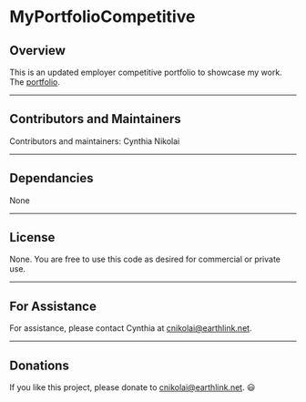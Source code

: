 # MyPortfolioCompetitive

## Overview

This is an updated employer competitive portfolio to showcase my work. The [portfolio](https://cnikolai.github.io/MyPortfolioCompetitive). 

- - -

## Contributors and Maintainers

Contributors and maintainers: Cynthia Nikolai

- - -

## Dependancies
  
None

- - -

## License
  
None.  You are free to use this code as desired for commercial or private use. 

- - -

## For Assistance

For assistance, please contact Cynthia at cnikolai@earthlink.net. 

- - -

## Donations
    
If you like this project, please donate to cnikolai@earthlink.net.  :smiley:

